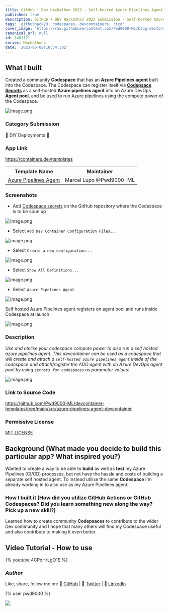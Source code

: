```yaml
---
title: GitHub + Dev Hackathon 2023 - Self-hosted Azure Pipelines Agent Codespace/Dev Container
published: true
description: GitHub + DEV Hackathon 2023 Submission - Self-hosted Azure Pipelines Agent Codespace/Dev Container
tags: 'githubhack23, codespaces, devcontainers, cicd'
cover_image: 'https://raw.githubusercontent.com/Pwd9000-ML/blog-devto/main/posts/2023/GitHub-Dev-Hackathon-2023/assets/main01.png'
canonical_url: null
id: 1461121
series: Hackathons
date: '2023-05-08T10:34:38Z'
---
```


## What I built

Created a community **Codespace** that has an **Azure Pipelines agent** built into the Codespace. The Codespace can register itself via **[Codepsace Secrets](https://docs.github.com/en/codespaces/managing-your-codespaces/managing-encrypted-secrets-for-your-codespaces)** as a self-hosted **Azure pipelines agent** into an Azure DevOps **Agent pool**, and be used to run Azure pipelines using the compute power of the Codespace.

![image.png](https://raw.githubusercontent.com/Pwd9000-ML/blog-devto/main/posts/2022/GitHub-Codespaces-DevOps-Agent/assets/diag01.png)

### Category Submission

👷 DIY Deployments 👷

### App Link

<https://containers.dev/templates>

| Template Name | Maintainer |
| --- | --- |
| [Azure Pipelines Agent](https://github.com/Pwd9000-ML/devcontainer-templates/tree/main/src/azure-pipelines-agent-devcontainer) | Marcel Lupo @Pwd9000-ML |

### Screenshots

- Add [Codespace secrets](https://docs.github.com/en/codespaces/managing-your-codespaces/managing-encrypted-secrets-for-your-codespaces) on the GitHub repository where the Codespace is to be spun up

![image.png](https://raw.githubusercontent.com/Pwd9000-ML/blog-devto/main/posts/2023/GitHub-Dev-Hackathon-2023/assets/sec02.png)

- Select `Add Dev Container Configuration Files...`

![image.png](https://raw.githubusercontent.com/Pwd9000-ML/blog-devto/main/posts/2023/GitHub-ADO-Codespace-video/assets/add01.png)

- Select `Create a new configuration...`

![image.png](https://raw.githubusercontent.com/Pwd9000-ML/blog-devto/main/posts/2023/GitHub-ADO-Codespace-video/assets/add02.png)

- Select `Show All Definitions...`

![image.png](https://raw.githubusercontent.com/Pwd9000-ML/blog-devto/main/posts/2023/GitHub-ADO-Codespace-video/assets/add03.png)

- Select `Azure Pipelines Agent`

![image.png](https://raw.githubusercontent.com/Pwd9000-ML/blog-devto/main/posts/2023/GitHub-ADO-Codespace-video/assets/add04.png)

Self hosted Azure Pipelines agent registers on agent pool and runs inside Codespace at launch

![image.png](https://raw.githubusercontent.com/Pwd9000-ML/blog-devto/main/posts/2022/GitHub-Codespaces-DevOps-Agent/assets/run06.png)

### Description

_Use and utelise your codespace compute power to also run a self hosted azure pipelines agent. This devcontainer can be used as a codespace that will create and attach a `self-hosted azure pipelines agent` inside of the codespace and attach/register the ADO agent with an Azure DevOps agent pool by using `secrets for codespaces` as parameter values:_

![image.png](https://raw.githubusercontent.com/Pwd9000-ML/blog-devto/main/posts/2023/GitHub-Dev-Hackathon-2023/assets/sec02.png)

### Link to Source Code

<https://github.com/Pwd9000-ML/devcontainer-templates/tree/main/src/azure-pipelines-agent-devcontainer>

### Permissive License

[MIT LICENSE](https://github.com/Pwd9000-ML/Azure-Service-Bus-SAS-Management/blob/master/LICENSE)

## Background (What made you decide to build this particular app? What inspired you?)

Wanted to create a way to be able to **build** as well as **test** my Azure Pipelines (CI/CD) processes, but not have the hassle and costs of building a separate self hosted agent. To instead utilise the same **Codespace** I'm already working in to also use as my Azure Pipelines agent.

### How I built it (How did you utilize GitHub Actions or GitHub Codespaces? Did you learn something new along the way? Pick up a new skill?)

Learned how to create community **Codepsaces** to contribute to the wider Dev community and I hope that many others will find my Codespace useful and also contribute to making it even better.

## Video Tutorial - How to use

{% youtube 4CPoHrLgO1E %}

### _Author_

Like, share, follow me on: :octopus: [GitHub](https://github.com/Pwd9000-ML) | :penguin: [Twitter](https://twitter.com/pwd9000) | :space_invader: [LinkedIn](https://www.linkedin.com/in/marcel-l-61b0a96b/)

{% user pwd9000 %}

<a href="https://www.buymeacoffee.com/pwd9000"><img src="https://img.buymeacoffee.com/button-api/?text=Buy me a coffee&emoji=&slug=pwd9000&button_colour=FFDD00&font_colour=000000&font_family=Cookie&outline_colour=000000&coffee_colour=ffffff"></a>
